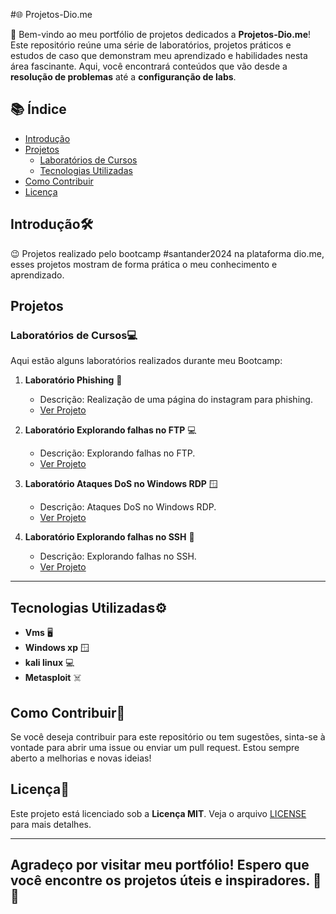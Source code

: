 #🌐 Projetos-Dio.me


👋 Bem-vindo ao meu portfólio de projetos dedicados a **Projetos-Dio.me**! Este repositório reúne uma série de laboratórios, projetos práticos e estudos de caso que demonstram meu aprendizado e habilidades nesta área fascinante. Aqui, você encontrará conteúdos que vão desde a **resolução de problemas** até a **configuranção de labs**.

## 📚 Índice

- [Introdução](#introdução)
- [Projetos](#projetos)
  - [Laboratórios de Cursos](#laboratórios-de-cursos)
   - [Tecnologias Utilizadas](#tecnologias-utilizadas)
- [Como Contribuir](#como-contribuir)
- [Licença](#licença)

##  Introdução🛠️

:wink: Projetos realizado pelo bootcamp #santander2024 na plataforma dio.me, esses projetos mostram de forma prática o meu conhecimento e aprendizado.

## Projetos

###  Laboratórios de Cursos💻

 Aqui estão alguns laboratórios realizados durante meu Bootcamp:

1. **Laboratório Phishing** 🚀
   - Descrição: Realização de uma página do instagram para phishing.
   - [Ver Projeto](https://github.com/EdcarlosdeJesus/cibersecurity-desafio-phishing)

2. **Laboratório Explorando falhas no FTP** 💻
   - Descrição: Explorando falhas no FTP.
   - [Ver Projeto](https://github.com/EdcarlosdeJesus/Explorando-falhas-no-FTP)

3. **Laboratório Ataques DoS no Windows RDP** 🪟
   - Descrição:  Ataques DoS no Windows RDP.
   - [Ver Projeto](https://github.com/EdcarlosdeJesus/Ataques-DoS-no-Windows-RDP)
  
3. **Laboratório Explorando falhas no SSH** 👾
   - Descrição: Explorando falhas no SSH.
   - [Ver Projeto](https://github.com/EdcarlosdeJesus/Laborat-rio-Explorando-falhas-no-SSH/blob/main/README.md )

---
 

##  Tecnologias Utilizadas⚙️

- **Vms** 🖥️
- **Windows xp** :window:
- **kali linux** :computer:
- **Metasploit** :skull_and_crossbones:
 

##  Como Contribuir🤝

Se você deseja contribuir para este repositório ou tem sugestões, sinta-se à vontade para abrir uma issue ou enviar um pull request. Estou sempre aberto a melhorias e novas ideias!

##  Licença📜

Este projeto está licenciado sob a **Licença MIT**. Veja o arquivo [LICENSE](LICENSE) para mais detalhes.

---

##  Agradeço por visitar meu portfólio! Espero que você encontre os projetos úteis e inspiradores. 🌟🙏
